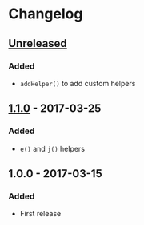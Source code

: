 # Changelog

## [Unreleased]

### Added

- `addHelper()` to add custom helpers

## [1.1.0] - 2017-03-25

### Added

- `e()` and `j()` helpers

## 1.0.0 - 2017-03-15

### Added

- First release

[Unreleased]: https://github.com/dmbookpro/php-view/compare/v1.1.0...HEAD
[1.1.0]: https://github.com/dmbookpro/php-view/compare/v1.0.0...v1.1.0